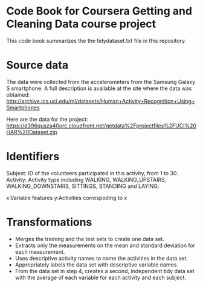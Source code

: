 # Code Book for Coursera Getting and Cleaning Data course project
This code book summarizes the the tidydataset.txt file in this repository.

# Source data
The data were collected from the accelerometers from the Samsung Galaxy S smartphone. A full description is available at the site where the data was obtained:
http://archive.ics.uci.edu/ml/datasets/Human+Activity+Recognition+Using+Smartphones

Here are the data for the project:
https://d396qusza40orc.cloudfront.net/getdata%2Fprojectfiles%2FUCI%20HAR%20Dataset.zip

# Identifiers
Subjest: ID of the volunteers participated in this activity, from 1 to 30.
Activity: Activity type including WALKING, WALKING_UPSTAIRS, WALKING_DOWNSTARIS, SITTINGS, STANDING and LAYING.

x:Variable features
y:Activities correspoding to x

# Transformations
* Merges the training and the test sets to create one data set.
* Extracts only the measurements on the mean and standard deviation for each measurement.
* Uses descriptive activity names to name the activities in the data set.
* Appropriately labels the data set with descriptive variable names.
* From the data set in step 4, creates a second, independent tidy data set with the average of each variable for each activity and each subject.
